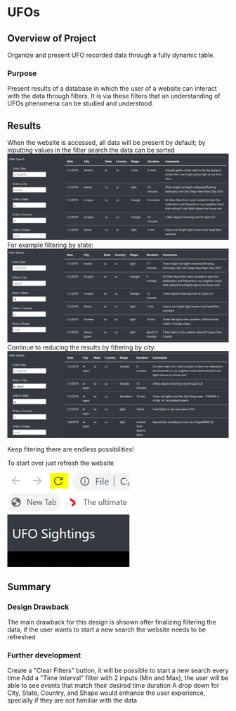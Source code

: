 # UFOs
## Overview of Project
Organize and present UFO recorded data through a fully dynamic table.
### Purpose
Present results of a database in which the user of a website can interact with the data through filters. It is via these filters that an understanding of UFOs phenomena can be studied and understood.
## Results
When the website is accessed, all data will be present by default; by inputting values in the filter search the data can be sorted
<img src="https://github.com/luisnewmanh/UFOs/blob/main/resources/all_data.PNG">
For example filtering by state:
<img src="https://github.com/luisnewmanh/UFOs/blob/main/resources/state.PNG">
Continue to reducing the results by filtering by city:
<img src="https://github.com/luisnewmanh/UFOs/blob/main/resources/city.PNG">

Keep fitering there are endless possibilities!

To start over just refresh the website

<img src="https://github.com/luisnewmanh/UFOs/blob/main/resources/refresh.PNG">

## Summary
### Design Drawback
The main drawback for this design is shsown after finalizing filtering the data, if the user wants to start a new search the website needs to be refreshed
### Further development
Create a "Clear Filters" button, it will be possible to start a new search every time
Add a "Time Interval" filter with 2 inputs (Min and Max), the user will be able to see events that match their desired time duration
A drop down for City, State, Country, and Shape would enhance the user experience, specially if they are not familiar with the data
